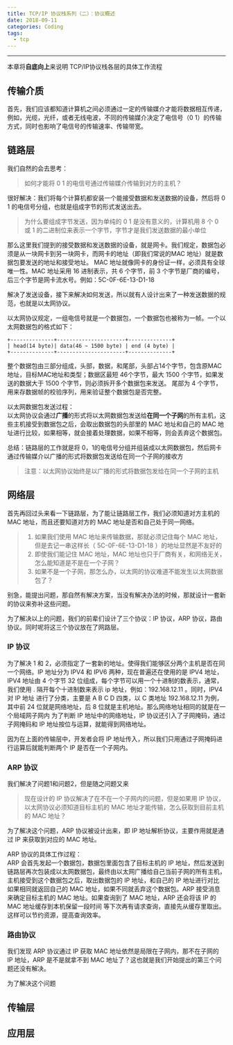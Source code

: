 ```yaml
---
title: TCP/IP 协议栈系列（二）：协议概述
date: 2018-09-11 
categories: Coding
tags:
  - tcp
---
```

----------------------------------

本章将**自底向上**来说明 TCP/IP协议栈各层的具体工作流程

## 传输介质
首先，我们应该都知道计算机之间必须通过一定的传输媒介才能将数据相互传递，例如，光缆，光纤，或者无线电波，不同的传输媒介决定了电信号（0 1）的传输方式，同时也影响了电信号的传输速率、传输带宽。

## 链路层
我们自然的会去思考：
> 如何才能将 0 1 的电信号通过传输媒介传输到对方的主机？

很好解决：我们将每个计算机都安装一个能接受数据和发送数据的设备，然后将 0 1 的电信号分组，也就是组成字节的形式发送出去。

> 为什么要组成字节发送，因为单纯的 0 1 是没有意义的，计算机用 8 个 0 或 1 的二进制位来表示一个字节，字节才是我们发送数据的最小单位

那么这里我们提到的接受数据和发送数据的设备，就是网卡。我们规定，数据包必须是从一块网卡到另一块网卡，而网卡的地址（即我们常说的MAC 地址）就是数据包要发送的地址和接受地址。
MAC 地址就像网卡的身份证一样，必须具有全球唯一性。MAC 地址采用 16 进制表示，共 6 个字节，前 3 个字节是厂商的编号，后三个字节是网卡流水号。例如：5C-0F-6E-13-D1-18  

解决了发送设备，接下来解决如何发送，所以就有人设计出来了一种发送数据的规范，也就是以太网协议。  

以太网协议规定，一组电信号就是一个数据包，一个数据包也被称为一帧。一个以太网数据包的格式如下：

```$xslt
+--------------+----------------------+--------------+
| head(14 byte)| data(46 ~ 1500 byte) | end (4 byte) |
+--------------+----------------------+--------------+
```

整个数据包由三部分组成，头部，数据，和尾部，头部占14个字节，包含原MAC地址，目标MAC地址和类型；数据区最短 46个字节，最大 1500 个字节，如果发送的数据大于 1500 个字节，则必须拆开多个数据包来发送。
尾部为 4 个字节，用来存数据帧的校验序列，用来验证整个数据包是否完整。  

以太网数据包发送过程：  
以太网协议会通过**广播**的形式将以太网数据包发送给**在同一个子网**的所有主机，这些主机接受到数据包之后，会取出数据包的头部里的 MAC 地址和自己的 MAC 地址进行比较，如果相等，就会接着处理数据，如果不相等，则会丢弃这个数据包。  

总结：链路层的工作就是将 0，1的电信号分组并组装成以太网数据包，然后网卡通过传输媒介以广播的形式将数据包发送给在同一个子网的接收方

> 注意：以太网协议始终是以广播的形式将数据包发给在同一个子网的主机

## 网络层
首先再回过头来看一下链路层，为了能让链路层工作，我们必须知道对方主机的 MAC 地址，而且还要知道对方的 MAC 地址是否和自己处于同一网络。

>1. 如果我们使用 MAC 地址来传输数据，那就必须记住每个 MAC 地址，但是去记一串这样长（ 5C-0F-6E-13-D1-18 ）的地址显然是不友好的
>2. 即使我们能记住 MAC 地址，MAC 地址也只于厂商有关，和网络无关，怎么能知道是不是在一个子网？
>3. 如果不是一个子网，那怎么办，以太网的协议难道不能发生以太网数据包了？

别急，能提出问题，那自然有解决方案，当没有解决办法的时候，那就设计一套新的协议来弥补这些问题。  

为了解决以上的问题，我们的前辈们设计了三个协议：IP 协议，ARP 协议，路由协议。同时呢将这三个协议放在了网路层。

### IP 协议
为了解决 1 和 2，必须指定了一套新的地址。使得我们能够区分两个主机是否在同一个网络。IP 地址分为 IPV4 和 IPV6 两种，现在普遍还在使用的是 IPV4 地址，
IPV4 地址由 4 个字节 32 位组成，每个字节可以用一个十进制的数表示，通常，我们使用 . 隔开每个十进制数来表示 ip 地址，例如：192.168.12.11 。同时，IPV4 对 IP 地址
进行了分类，主要是 A B C D 四类，以 C 类地址 192.168.12.11 为例，其中前 24 位就是网络地址，后 8 位就是主机地址。那么网络地址相同的就是在一个局域网子网内
为了判断 IP 地址中的网络地址，IP 协议还引入了子网掩码，通过子网掩码和 IP 地址按位与运算，就能得到网络地址。

因为在上面的传输层中，开发者会将 IP 地址传入，所以我们只用通过子网掩码进行运算后就能判断两个 IP 是否在一个子网内。

### ARP 协议
我们解决了问题1和问题2，但是随之问题又来
> 现在设计的 IP 协议解决了在不在一个子网内的问题，但是如果用 IP 协议，以太网协议必须知道目标主机的 MAC 地址才能传输，怎么获取到目前主机的 MAC 地址？

为了解决这个问题，ARP 协议被设计出来，即 IP 地址解析协议，主要作用就是通过 IP 来获取到对应的 MAC 地址。  

ARP 协议的具体工作过程：  
ARP 会首先发起一个数据包，数据包里面包含了目标主机的 IP 地址，然后发送到链路层再次包装成以太网数据包，最终由以太网广播给自己当前子网的所有主机，主机接受到这个数据包之后，取出数据包的 IP 地址，和自己的 IP 地址进行对比
如果相同就返回自己的 MAC 地址，如果不同就丢弃这个数据包。ARP 接受消息来确定目标主机的 MAC 地址。如果查询到了 MAC 地址，ARP 还会将该 IP 的 MAC 地址缓存到本机保留一段时间
等下次再有请求查询，直接先从缓存里取出。这样可以节约资源，提高查询效率。

### 路由协议
我们发现 ARP 协议通过 IP 获取 MAC 地址依然是局限在子网内，那不在子网的 IP 地址，ARP 是不是就拿不到 MAC 地址了？这也就是我们开始提出的第三个问题还没有解决。  

为了解决这个问题

## 传输层

## 应用层
